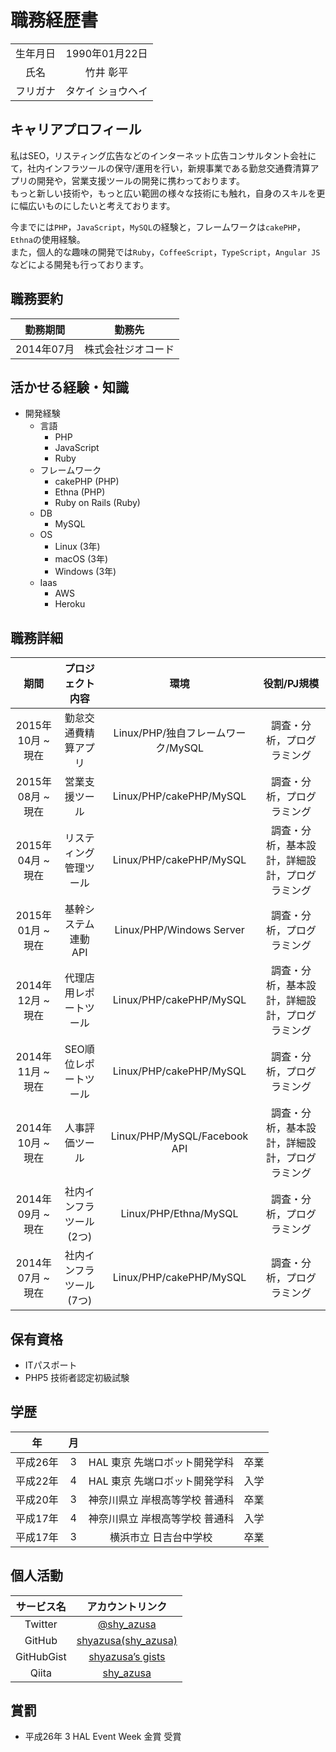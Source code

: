 # 職務経歴書

|||
|:---:|:-----:|
|生年月日|1990年01月22日|
|氏名|竹井 彰平|
|フリガナ|タケイ ショウヘイ|

## キャリアプロフィール

私はSEO，リスティング広告などのインターネット広告コンサルタント会社にて，社内インフラツールの保守/運用を行い，新規事業である勤怠交通費清算アプリの開発や，営業支援ツールの開発に携わっております。  
もっと新しい技術や，もっと広い範囲の様々な技術にも触れ，自身のスキルを更に幅広いものにしたいと考えております。

今までには`PHP`，`JavaScript`，`MySQL`の経験と，フレームワークは`cakePHP`，`Ethna`の使用経験。  
また，個人的な趣味の開発では`Ruby`，`CoffeeScript`，`TypeScript`，`Angular JS`などによる開発も行っております。

## 職務要約

|勤務期間|勤務先|
|:---:|:-----:|
|2014年07月|株式会社ジオコード|

## 活かせる経験・知識

- 開発経験
  - 言語
    - PHP
    - JavaScript
    - Ruby
  - フレームワーク
    - cakePHP (PHP)
    - Ethna (PHP)
    - Ruby on Rails (Ruby)
  - DB
    - MySQL
  - OS
    - Linux (3年)
    - macOS (3年)
    - Windows (3年)
  - Iaas
    - AWS
    - Heroku

## 職務詳細

|期間|プロジェクト内容|環境|役割/PJ規模|
|:---:|:---:|:---:|:---:|
|2015年10月 ~ 現在|勤怠交通費精算アプリ|Linux/PHP/独自フレームワーク/MySQL|調査・分析，プログラミング|
|2015年08月 ~ 現在|営業支援ツール|Linux/PHP/cakePHP/MySQL|調査・分析，プログラミング|
|2015年04月 ~ 現在|リスティング管理ツール|Linux/PHP/cakePHP/MySQL|調査・分析，基本設計，詳細設計，プログラミング|
|2015年01月 ~ 現在|基幹システム連動API|Linux/PHP/Windows Server|調査・分析，プログラミング|
|2014年12月 ~ 現在|代理店用レポートツール|Linux/PHP/cakePHP/MySQL|調査・分析，基本設計，詳細設計，プログラミング|
|2014年11月 ~ 現在|SEO順位レポートツール|Linux/PHP/cakePHP/MySQL|調査・分析，プログラミング|
|2014年10月 ~ 現在|人事評価ツール|Linux/PHP/MySQL/Facebook API|調査・分析，基本設計，詳細設計，プログラミング|
|2014年09月 ~ 現在|社内インフラツール(2つ)|Linux/PHP/Ethna/MySQL|調査・分析，プログラミング|
|2014年07月 ~ 現在|社内インフラツール(7つ)|Linux/PHP/cakePHP/MySQL|調査・分析，プログラミング|

## 保有資格

- ITパスポート
- PHP5 技術者認定初級試験

## 学歴

|年|月|||
|:---:|:---:|:---:|:---:|
|平成26年|3|HAL 東京 先端ロボット開発学科|卒業|
|平成22年|4|HAL 東京 先端ロボット開発学科|入学|
|平成20年|3|神奈川県立 岸根高等学校 普通科|卒業|
|平成17年|4|神奈川県立 岸根高等学校 普通科|入学|
|平成17年|3|横浜市立 日吉台中学校|卒業|

## 個人活動

|サービス名|アカウントリンク|
|:---:|:---:|
|Twitter|[@shy_azusa](https://twitter.com/shy_azusa)|
|GitHub|[shyazusa(shy_azusa)](https://github.com/shyazusa)|
|GitHubGist|[shyazusa’s gists](https://gist.github.com/shyazusa)|
|Qiita|[shy_azusa](http://qiita.com/shy_azusa)|

## 賞罰

- 平成26年 3 HAL Event Week 金賞 受賞
